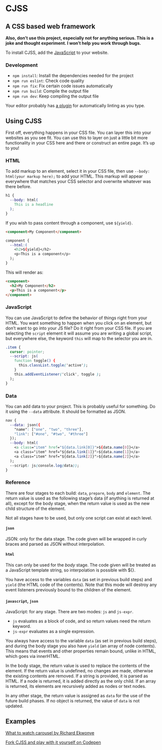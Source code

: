 # CJSS

## A CSS based web framework

**Also, don’t use this project, especially not for anything serious. This is a joke and thought experiment. I won’t help you work through bugs.**

To install CJSS, add the [JavaScript](https://github.com/scottkellum/CJSS/blob/master/dist/cjss.min.js) to your website.

### Development

- `npm install`: Install the dependencies needed for the project
- `npm run eslint`: Check code quality
- `npm run fix`: Fix certain code issues automatically
- `npm run build`: Compile the output file
- `npm run dev`: Keep compiling the output file

Your editor probably has [a plugin](https://eslint.org/docs/user-guide/integrations) for automatically linting as you type.

## Using CJSS

First off, everything happens in your CSS file. You can layer this into your websites as you see fit. You can use this to layer on just a little bit more functionality in your CSS here and there or construct an entire page. It’s up to you!

### HTML

To add markup to an element, select it in your CSS file, then use `--body: html(your markup here);` to add your HTML. This markup will appear everywhere that matches your CSS selector and overwrite whatever was there before.

```css
h1 {
  --body: html(
    This is a headline
  );
}
```

If you wish to pass content through a component, use `${yield}`.

```html
<component>My Component</component>
```

```css
component {
  --html:(
    <h2>${yield}</h2>
    <p>This is a component</p>
  );
}
```

This will render as:

```html
<component>
  <h2>My Component</h2>
  <p>This is a component</p>
</component>
```

### JavaScript

You can use JavaScript to define the behavior of things right from your HTML. You want something to happen when you click on an element, but don’t want to go into your JS file? Do it right from your CSS file. If you are selecting the `script` element it will assume you are writing a global script, but everywhere else, the keyword `this` will map to the selector you are in.

```css
.item {
  cursor: pointer;
  --script: js(
    function toggle() {
      this.classList.toggle('active');
    }
    this.addEventListener('click', toggle );
  );
}
```

### Data

You can add data to your project. This is probably useful for something. Do it using the `--data` attribute. It should be formatted as JSON.

```css
nav {
  --data: json({
    "name": ["one", "two", "three"],
    "link": ["#one", "#two", "#three"]
  });
  --body: html(
    <a class="item" href="${data.link[0]}">${data.name[0]}</a>
    <a class="item" href="${data.link[1]}">${data.name[1]}</a>
    <a class="item" href="${data.link[2]}">${data.name[2]}</a>
  );
  --script: js(console.log(data));
}
```

### Reference

There are four stages to each build: `data`, `prepare`, `body` and `element`. The return value is used as the following stage’s data (if anything is returned at all), except for the body stage, when the return value is used as the new child structure of the element.

Not all stages have to be used, but only one script can exist at each level.

#### `json`

JSON: only for the data stage. The code given will be wrapped in curly braces and parsed as JSON without interpolation.

#### `html`

This can only be used for the *body* stage. The code given will be treated as a JavaScript template string, so interpolation is possible with ${}.

You have access to the variables `data` (as set in previous build steps) and `yield` (the HTML code of the contents). Note that this mode will destroy any event listeners previously bound to the children of the element.

#### `javascript`, `json`

JavaScript: for any stage. There are two modes: `js` and `js-expr`.

- `js` evaluates as a block of code, and so return values need the return keyword.
- `js-expr` evaluates as a single expression.

You always have access to the variable `data` (as set in previous build steps), and during the body stage you also have `yield` (an array of node contents). This means that events and other properties remain bound, unlike in HTML, which goes via innerHTML.

In the body stage, the return value is used to replace the contents of the element. If the return value is undefined, no changes are made, otherwise the existing contents are removed. If a string is provided, it is parsed as HTML. If a node is returned, it is added directly as the only child. If an array is returned, its elements are recursively added as nodes or text nodes.

In any other stage, the return value is assigned as `data` for the use of the future build phases. If no object is returned, the value of `data` is not updated.

## Examples

[What to watch carousel by Richard Ekwonye](https://codepen.io/ekwonye/full/QXEzZv)

[Fork CJSS and play with it yourself on Codepen](https://codepen.io/scottkellum/pen/WqwjLm)
